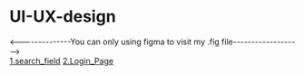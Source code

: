 # UI-UX-design
<--------------You can only using figma to visit my .fig file-------------------><br>
<a href="https://www.figma.com/file/lLPanxE5iLxGVKkO2yKQr7/Search_field?t=j37et4ucp3bGW57j-6">1.search_field</a>
<a href="https://www.figma.com/file/QSPLF3LvEhMzto7G8vVRmh/Login_page?t=IXwdiJrxvCXeiRim-6">2.Login_Page</a>
